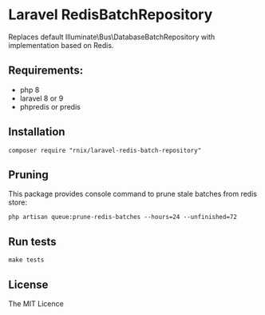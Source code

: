 # Laravel RedisBatchRepository

Replaces default Illuminate\Bus\DatabaseBatchRepository with implementation based on Redis.

## Requirements:

* php 8
* laravel 8 or 9
* phpredis or predis

## Installation

```
composer require "rnix/laravel-redis-batch-repository"
```

## Pruning

This package provides console command to prune stale batches
from redis store:
```
php artisan queue:prune-redis-batches --hours=24 --unfinished=72
```

## Run tests

```
make tests
```

## License

The MIT Licence
